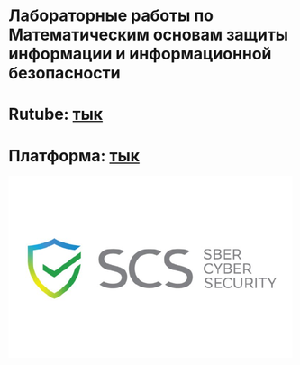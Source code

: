 # Лабораторные работы по Математическим основам защиты информации и информационной безопасности

# Rutube: [тык](https://rutube.ru/plst/569354)
# Платформа: [тык](https://plvideo.ru/playlist?list=QjJ_v9AXFBQ5)

![readme](readme.jpg)
